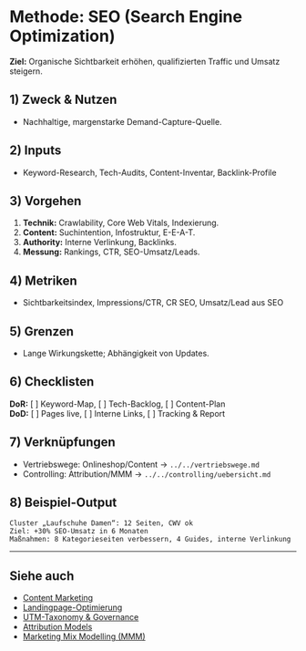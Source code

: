# Methode: SEO (Search Engine Optimization)

**Ziel:** Organische Sichtbarkeit erhöhen, qualifizierten Traffic und Umsatz steigern.

## 1) Zweck & Nutzen
- Nachhaltige, margenstarke Demand-Capture-Quelle.

## 2) Inputs
- Keyword-Research, Tech-Audits, Content-Inventar, Backlink-Profile

## 3) Vorgehen
1. **Technik:** Crawlability, Core Web Vitals, Indexierung.  
2. **Content:** Suchintention, Infostruktur, E-E-A-T.  
3. **Authority:** Interne Verlinkung, Backlinks.  
4. **Messung:** Rankings, CTR, SEO-Umsatz/Leads.

## 4) Metriken
- Sichtbarkeitsindex, Impressions/CTR, CR SEO, Umsatz/Lead aus SEO

## 5) Grenzen
- Lange Wirkungskette; Abhängigkeit von Updates.

## 6) Checklisten
**DoR:** [ ] Keyword-Map, [ ] Tech-Backlog, [ ] Content-Plan  
**DoD:** [ ] Pages live, [ ] Interne Links, [ ] Tracking & Report

## 7) Verknüpfungen
- Vertriebswege: Onlineshop/Content → `../../vertriebswege.md`  
- Controlling: Attribution/MMM → `../../controlling/uebersicht.md`

## 8) Beispiel-Output
```text
Cluster „Laufschuhe Damen“: 12 Seiten, CWV ok
Ziel: +30% SEO-Umsatz in 6 Monaten
Maßnahmen: 8 Kategorieseiten verbessern, 4 Guides, interne Verlinkung
```

---

## Siehe auch
- [Content Marketing](content-marketing.md)
- [Landingpage-Optimierung](landingpage-optimierung.md)
- [UTM-Taxonomy & Governance](utm-taxonomy.md)
- [Attribution Models](attribution-models.md)
- [Marketing Mix Modelling (MMM)](mmm-marketing-mix-modelling.md)
